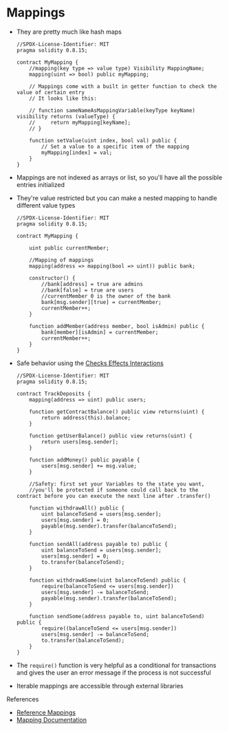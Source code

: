 # Mappings

-   They are pretty much like hash maps

    ```Solidity
    //SPDX-License-Identifier: MIT
    pragma solidity 0.8.15;

    contract MyMapping {
        //mapping(key type => value type) Visibility MappingName;
        mapping(uint => bool) public myMapping;

        // Mappings come with a built in getter function to check the value of certain entry
        // It looks like this:

        // function sameNameAsMappingVariable(keyType keyName) visibility returns (valueType) {
        //     return myMapping[keyName];
        // }

        function setValue(uint index, bool val) public {
            // Set a value to a specific item of the mapping
            myMapping[index] = val;
        }
    }
    ```

-   Mappings are not indexed as arrays or list, so you'll have all the possible entries initialized
-   They're value restricted but you can make a nested mapping to handle different value types

    ```Solidity
    //SPDX-License-Identifier: MIT
    pragma solidity 0.8.15;

    contract MyMapping {

        uint public currentMember;

        //Mapping of mappings
        mapping(address => mapping(bool => uint)) public bank;

        constructor() {
            //bank[address] = true are admins
            //bank[false] = true are users
            //currentMember 0 is the owner of the bank
            bank[msg.sender][true] = currentMember;
            currentMember++;
        }

        function addMember(address member, bool isAdmin) public {
            bank[member][isAdmin] = currentMember;
            currentMember++;
        }
    }
    ```

-   Safe behavior using the [Checks Effects Interactions](https://fravoll.github.io/solidity-patterns/checks_effects_interactions.html)

    ```Solidity
    //SPDX-License-Identifier: MIT
    pragma solidity 0.8.15;

    contract TrackDeposits {
        mapping(address => uint) public users;

        function getContractBalance() public view returns(uint) {
            return address(this).balance;
        }

        function getUserBalance() public view returns(uint) {
            return users[msg.sender];
        }

        function addMoney() public payable {
            users[msg.sender] += msg.value;
        }

        //Safety: first set your Variables to the state you want,
        //you'll be protected if someone could call back to the contract before you can execute the next line after .transfer()

        function withdrawAll() public {
            uint balanceToSend = users[msg.sender];
            users[msg.sender] = 0;
            payable(msg.sender).transfer(balanceToSend);
        }

        function sendAll(address payable to) public {
            uint balanceToSend = users[msg.sender];
            users[msg.sender] = 0;
            to.transfer(balanceToSend);
        }

        function withdrawASome(uint balanceToSend) public {
            require(balanceToSend <= users[msg.sender])
            users[msg.sender] -= balanceToSend;
            payable(msg.sender).transfer(balanceToSend);
        }

        function sendSome(address payable to, uint balanceToSend) public {
            require((balanceToSend <= users[msg.sender])
            users[msg.sender] -= balanceToSend;
            to.transfer(balanceToSend);
        }
    }
    ```

-   The `require()` function is very helpful as a conditional for transactions and gives the user an error message if the process is not successful
-   Iterable mappings are accessible through external libraries

References

-   [Reference Mappings](https://ethereum-blockchain-developer.com/2022-04-smart-wallet/01-mappings/)
-   [Mapping Documentation](https://docs.soliditylang.org/en/v0.8.3/internals/layout_in_storage.html?highlight=storage#mappings-and-dynamic-arrays)
